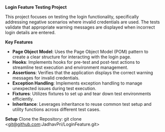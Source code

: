 **Login Feature Testing Project**

This project focuses on testing the login functionality, specifically addressing negative scenarios where invalid credentials are used. 
The tests validate that appropriate warning messages are displayed when incorrect login details are entered.

**Key Features**
- **Page Object Model**: Uses the Page Object Model (POM) pattern to create a clear structure for interacting with the login page.
- **Hooks**: Implements hooks for pre-test and post-test actions to streamline test execution and environment management.
- **Assertions**: Verifies that the application displays the correct warning messages for invalid credentials.
- **Exception Handling**: Implements exception handling to manage unexpected issues during test execution.
- **Fixtures**: Utilizes fixtures to set up and tear down test environments efficiently.
- **Inheritance**: Leverages inheritance to reuse common test setup and utility functions across different test cases.

**Setup**
Clone the Repository: git clone <git@github.com:JadhavPri/LoginFeature.git>
